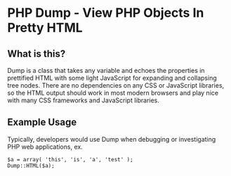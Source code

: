 # PHP Dump - View PHP Objects In Pretty HTML


## What is this?

Dump is a class that takes any variable and echoes the properties in prettified HTML with some light JavaScript 
for expanding and collapsing tree nodes. There are no dependencies on any CSS or JavaScript libraries, so the HTML
output should work in most modern browsers and play nice with many CSS frameworks and JavaScript libraries.

## Example Usage

Typically, developers would use Dump when debugging or investigating PHP web applications, ex.

```
$a = array( 'this', 'is', 'a', 'test' );
Dump::HTML($a);
```

